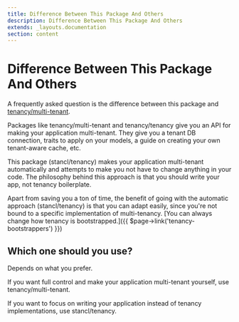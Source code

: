 ```yaml
---
title: Difference Between This Package And Others
description: Difference Between This Package And Others
extends: _layouts.documentation
section: content
---
```


# Difference Between This Package And Others

A frequently asked question is the difference between this package and [tenancy/multi-tenant](https://github.com/tenancy/multi-tenant).

Packages like tenancy/multi-tenant and tenancy/tenancy give you an API for making your application multi-tenant. They give you a tenant DB connection, traits to apply on your models, a guide on creating your own tenant-aware cache, etc.

This package (stancl/tenancy) makes your application multi-tenant automatically and attempts to make you not have to change anything in your code. The philosophy behind this approach is that you should write your app, not tenancy boilerplate.

Apart from saving you a ton of time, the benefit of going with the automatic approach (stancl/tenancy) is that you can adapt easily, since you're not bound to a specific implementation of multi-tenancy. [You can always change how tenancy is bootstrapped.]({{ $page->link('tenancy-bootstrappers') }})

## Which one should you use?

Depends on what you prefer.

If you want full control and make your application multi-tenant yourself, use tenancy/multi-tenant.

If you want to focus on writing your application instead of tenancy implementations, use stancl/tenancy.
